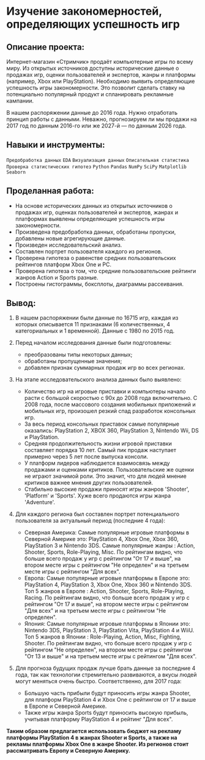 # Изучение закономерностей, определяющих успешность игр

## Описание проекта:
Интернет-магазин «Стримчик» продаёт компьютерные игры по всему миру. Из открытых источников доступны исторические данные о продажах игр, оценки пользователей и экспертов, жанры и платформы (например, Xbox или PlayStation). Необходимо выявить определяющие успешность игры закономерности. Это позволит сделать ставку на потенциально популярный продукт и спланировать рекламные кампании.

В нашем распоряжении данные до 2016 года. Нужно отработать принцип работы с данными. Неважно, прогнозируем ли мы продажи на 2017 год по данным 2016-го или же 2027-й — по данным 2026 года.

## Навыки и инструменты:
`Предобработка данных`
`EDA` 
`Визуализация данных`
`Описательная статистика`
`Проверка статистических гипотез`
`Python` 
`Pandas` 
`NumPy`
`SciPy`
`Matplotlib` 
`Seaborn`

## Проделанная работа:
- На основе исторических данных из открытых источников о продажах игр, оценках пользователей и экспертов, жанрах и платформах выявлены определяющие успешность игры закономерности.
- Произведена предобработка данных, обработаны пропуски, добавлены новые агрегирующие данные.
- Произведен исследовательский анализ.
- Составлен портрет пользователя каждого из регионов.
- Проверена гипотеза о равенстве средних пользовательских рейтингов платформ Xbox One и PC.
- Проверена гипотеза о том, что средние пользовательские рейтинги жанров Action и Sports разные.
- Построены гистограммы, боксплоты, диаграммы рассеивания.

## Вывод:

1. В нашем распоряжении были данные по 16715 игр, каждая из которых описывается 11 признаками (6 количественных, 4 категориальных и 1 временной). Данные с 1980 по 2015 год.


2. Перед началом исследования данные были подготовлены:
    - преобразованы типы некоторых данных;
    - обработаны пропущенные значения;
    - добавлен признак суммарных продаж игр во всех регионах.


3. На этапе исследовательского анализа данных было выявлено:

    - Количество игр на игровые приставки и компьютеры начало расти с большой скоростью с 90х до 2008 года включительно. С 2008 года, после массового создания мобильных приложений и мобильных игр, произошел резкий спад разработок консольных игр.
    - За весь период консольных приставок самые популярные оказались: PlayStation 2, XBOX 360, PlayStation 3, Nintendo Wii, DS и PlayStation. 
    - Средняя продолжительность жизни игровой приставки составляет порядка 10 лет. Самый пик продаж наступает примерно через 5 лет после выпуска консоли. 
    - У платформ лидеров наблюдается взаимосвязь между продажами и оценками критиков. Пользовательские же оценки не играют значимой роли. Это значит, что для людей мнение критиков важнее мнения других пользователей. 
    - Стабильно высокие продажи приносят игры жанров 'Shooter', 'Platform' и 'Sports'. Хуже всего продаются игры жанра 'Adventure'.


4. Для каждого региона был составлен портрет потенциального пользователя за актуальный период (последние 4 года):

    - Северная Америка: Самые популярные игровые платформы в Северной Америке это: PlayStation 4, Xbox One, Xbox 360, PlayStation 3 и Nintendo 3DS. Самые популярные жанры : Action, Shooter, Sports, Role-Playing, Misc. По рейтингам видно, что больше всего продаж у игр с рейтингом "От 17 и выше", на втором месте игры с рейтингом "Не определен" и на третьем месте игры с рейтингом "Для всех".
    - Европа: Самые популярные игровые платформы в Европе это: PlayStation 4, PlayStation 3, Xbox One, Xbox 360 и Nintendo 3DS. Топ 5 жанров в Европе : Action, Shooter, Sports, Role-Playing, Racing. По рейтингам видно, что больше всего продаж у игр с рейтингом "От 17 и выше", на втором месте игры с рейтингом "Для всех" и на третьем месте игры с рейтингом "Не определен".
    - Япония: Самые популярные игровые платформы в Японии это: Nintendo 3DS, PlayStation 3, PlayStation Vita, PlayStation 4 и WiiU. Топ 5 жанров в Японии : Role-Playing, Action, Misc, Fighting, Shooter. По рейтингам видно, что больше всего продаж у игр с рейтингом "Не определен", на втором месте игры с рейтингом "От 13 и выше" и на третьем месте игры с рейтингом "Для всех".


5. Для прогноза будущих продаж лучше брать данные за последние 4 года, так как технологии стремительно развиваются, а вкусы людей могут меняться очень быстро. Соответственно, для 2017 года:

    - Большую часть прибыли будут приносить игры жанра Shooter, для платформ PlayStation 4 и Xbox One с рейтингом от 17 и выше в Европе и Северной Америке.
    - Также игры жанра Sports будут приносить высокую прибыль, учитывая платформу PlayStation 4 и рейтинг "Для всех".

**Таким образом предлагается использовать бюджет на рекламу платформы PlayStation 4 в жанрах Shooter и Sports, а также на рекламы платформы Xbox One в жанре Shooter. Из регионов стоит рассматривать Европу и Северную Америку.**
